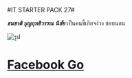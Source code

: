 #IT STARTER PACK 27#


***ธนชาติ บุญฤทธิวรรณ***
***นิสัย*** เป็นคนขี้เกียจง่วง ชอบนอน

![รูป](https://img.in.th/image/PmoxKv)

# [Facebook Go](https://www.facebook.com/arri.jangg/)
